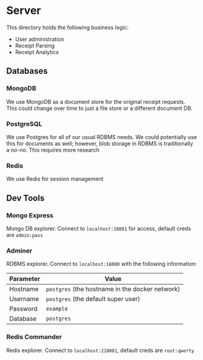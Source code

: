 # Server

This directory holds the following business logic:
* User administration
* Receipt Parsing
* Receipt Analytics

## Databases
### MongoDB
We use MongoDB as a document store for the original receipt requests. This could change over time to just a file store or a different document DB.

### PostgreSQL
We use Postgres for all of our usual RDBMS needs. We could potentially use this for documents as well; however, blob storage in RDBMS is traditionally a no-no. This requires more research

### Redis
We use Redis for session management

## Dev Tools

### Mongo Express
Mongo DB explorer. Connect to `localhost:18081` for access, default creds are `admin:pass`

### Adminer
RDBMS explorer. Connect to `localhost:18080` with the following information:

| Parameter | Value |
| --------- | ------|
| Hostname  | `postgres` (the hostname in the docker network) |
| Username | `postgres` (the default super user) |
| Password | `example` |
| Database | `postgres` | 


### Redis Commander
Redis explorer. Connect to `localhost:218081`, default creds are `root:qwerty`